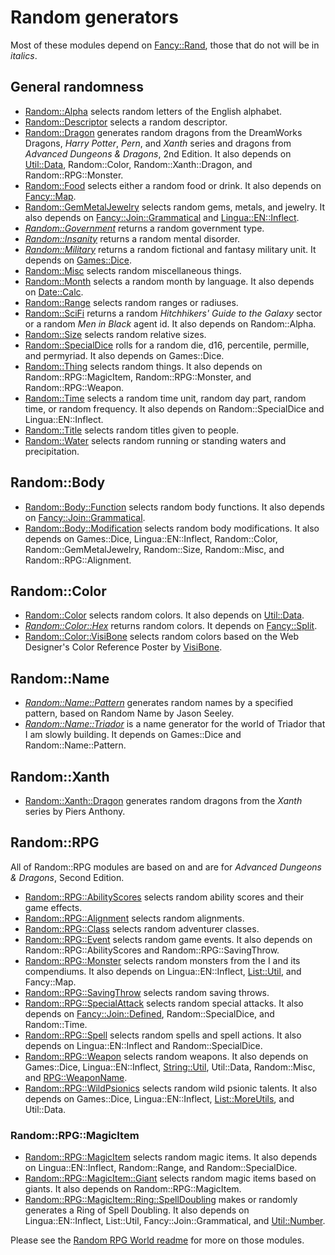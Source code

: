 # Random generators

Most of these modules depend on [Fancy::Rand](../Fancy/Rand.pm), those that do not will be in *italics*.

## General randomness

* [Random::Alpha](Alpha.pm) selects random letters of the English alphabet.
* [Random::Descriptor](Descriptor.pm) selects a random descriptor.
* [Random::Dragon](Dragon.pm) generates random dragons from the DreamWorks Dragons, *Harry Potter*, *Pern*, and *Xanth* series and dragons from *Advanced Dungeons & Dragons*, 2nd Edition. It also depends on [Util::Data](../Util/Data.pm), Random::Color, Random::Xanth::Dragon, and Random::RPG::Monster.
* [Random::Food](Food.pm) selects either a random food or drink. It also depends on [Fancy::Map](../Fancy/Map.pm).
* [Random::GemMetalJewelry](GemMetalJewelry.pm) selects random gems, metals, and jewelry. It also depends on [Fancy::Join::Grammatical](../Fancy/Join/Grammatical.pm) and [Lingua::EN::Inflect](https://metacpan.org/pod/Lingua::EN::Inflect).
* [*Random::Government*](Government.pm) returns a random government type.
* [*Random::Insanity*](Insanity.pm) returns a random mental disorder.
* [*Random::Military*](Military.pm) returns a random fictional and fantasy military unit. It depends on [Games::Dice](https://metacpan.org/pod/Games::Dice).
* [Random::Misc](Misc.pm) selects random miscellaneous things.
* [Random::Month](Month.pm) selects a random month by language. It also depends on [Date::Calc](https://metacpan.org/pod/Date::Calc).
* [Random::Range](Range.pm) selects random ranges or radiuses.
* [Random::SciFi](SciFi.pm) returns a random *Hitchhikers' Guide to the Galaxy* sector or a random *Men in Black* agent id. It also depends on Random::Alpha.
* [Random::Size](Size.pm) selects random relative sizes.
* [Random::SpecialDice](SpecialDice.pm) rolls for a random die, d16, percentile, permille, and permyriad. It also depends on Games::Dice.
* [Random::Thing](Thing.pm) selects random things. It also depends on Random::RPG::MagicItem, Random::RPG::Monster, and Random::RPG::Weapon.
* [Random::Time](Time.pm) selects a random time unit, random day part, random time, or random frequency. It also depends on Random::SpecialDice and Lingua::EN::Inflect.
* [Random::Title](Title.pm) selects random titles given to people.
* [Random::Water](Water.pm) selects random running or standing waters and precipitation.

## Random::Body
* [Random::Body::Function](Body/Function.pm) selects random body functions. It also depends on [Fancy::Join::Grammatical](../Fancy/Join/Grammatical.pm).
* [Random::Body::Modification](Body/Modification.pm) selects random body modifications. It also depends on Games::Dice, Lingua::EN::Inflect, Random::Color, Random::GemMetalJewelry, Random::Size, Random::Misc, and Random::RPG::Alignment.

## Random::Color
* [Random::Color](Color.pm) selects random colors. It also depends on [Util::Data](../Util/Data.pm).
* [*Random::Color::Hex*](Color/Hex.pm) returns random colors. It depends on [Fancy::Split](../Fancy/Split.pm).
* [Random::Color::VisiBone](Color/VisiBone.pm) selects random colors based on the Web Designer's Color Reference Poster by [VisiBone](http://www.visibone.com/color/poster4x.html).

## Random::Name
* [*Random::Name::Pattern*](Name/Pattern.pm) generates random names by a specified pattern, based on Random Name by Jason Seeley.
* [*Random::Name::Triador*](Name/Triador.pm) is a name generator for the world of Triador that I am slowly building. It depends on Games::Dice and Random::Name::Pattern.

## Random::Xanth
* [Random::Xanth::Dragon](Xanth/Dragon.pm) generates random dragons from the *Xanth* series by Piers Anthony.

## Random::RPG

All of Random::RPG modules are based on and are for *Advanced Dungeons & Dragons*, Second Edition.
* [Random::RPG::AbilityScores](RPG/AbilityScores.pm) selects random ability scores and their game effects.
* [Random::RPG::Alignment](RPG/Alignment.pm) selects random alignments.
* [Random::RPG::Class](RPG/Class.pm) selects random adventurer classes.
* [Random::RPG::Event](RPG/Event.pm) selects random game events. It also depends on Random::RPG::AbilityScores and Random::RPG::SavingThrow.
* [Random::RPG::Monster](RPG/Monster.pm) selects random monsters from the I<Monstrous Manual> and its compendiums. It also depends on Lingua::EN::Inflect, [List::Util](https://metacpan.org/pod/List::Util), and Fancy::Map.
* [Random::RPG::SavingThrow](RPG/SavingThrow.pm) selects random saving throws.
* [Random::RPG::SpecialAttack](RPG/SpecialAttack.pm) selects random special attacks. It also depends on [Fancy::Join::Defined](../Fancy/Join/Defined.pm), Random::SpecialDice, and Random::Time.
* [Random::RPG::Spell](RPG/Spell.pm) selects random spells and spell actions. It also depends on Lingua::EN::Inflect and Random::SpecialDice.
* [Random::RPG::Weapon](RPG/Weapon.pm) selects random weapons. It also depends on Games::Dice, Lingua::EN::Inflect, [String::Util](https://metacpan.org/pod/String::Util), Util::Data, Random::Misc, and [RPG::WeaponName](../RPG/WeaponName.pm).
* [Random::RPG::WildPsionics](RPG/WildPsionics.pm) selects random wild psionic talents. It also depends on Games::Dice, Lingua::EN::Inflect, [List::MoreUtils](https://metacpan.org/pod/List::MoreUtils), and Util::Data.

### Random::RPG::MagicItem
* [Random::RPG::MagicItem](RPG/MagicItem.pm) selects random magic items. It also depends on Lingua::EN::Inflect, Random::Range, and Random::SpecialDice.
* [Random::RPG::MagicItem::Giant](RPG/MagicItem/Giant.pm) selects random magic items based on giants. It also depends on Random::RPG::MagicItem.
* [Random::RPG::MagicItem::Ring::SpellDoubling](RPG/MagicItem/Ring/SpellDoubling.pm) makes or randomly generates a Ring of Spell Doubling. It also depends on Lingua::EN::Inflect, List::Util, Fancy::Join::Grammatical, and [Util::Number](../Util/Number.pm).

Please see the [Random RPG World readme](RPG/World/readme.md) for more on those modules.